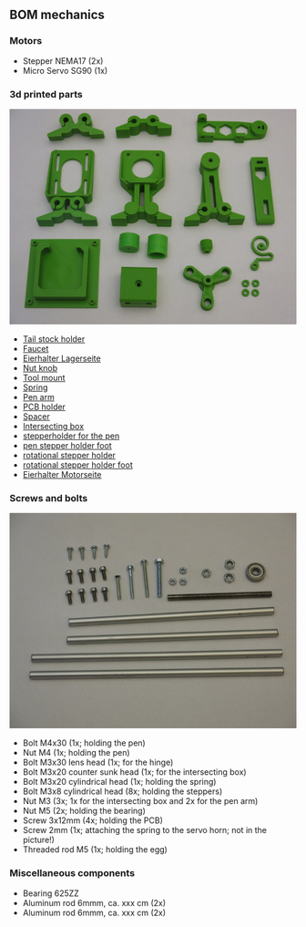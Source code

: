 ## BOM mechanics

### Motors
* Stepper NEMA17 (2x)
* Micro Servo SG90 (1x)

### 3d printed parts
![](./assembly/eb77-eh21_alle_druckteile-IMG_4913.JPG)
* [Tail stock holder](./print_files/Tailstock_Holder.stl)
* [Faucet](./print_files/Faucet.stl)
* [Eierhalter Lagerseite](./print_files/tpu-eierhalter-lagerseite.stl)
* [Nut knob](./print_files/nut_knob_v1_5_1_M4.stl)
* [Tool mount](./print_files/toolmount.stl)
* [Spring](./print_files/spring-3mm.stl)
* [Pen arm](./print_files/penarm-stronger.stl)
* [PCB holder](./print_files/nema-eggbot77-mount.stl)
* [Spacer](./print_files/spacer.stl)
* [Intersecting box](./print_files/Box_Intersecting_Rods.stl)
* [stepperholder for the pen](./print_files/stepperholder_Pen_6mm.stl)
* [pen stepper holder foot](./print_files/Pen_Stepper_Holder_Foot.stl)
* [rotational stepper holder](./print_files/Rotational_Stepper_Holder_gelocht.stl)
* [rotational stepper holder foot](./print_files/Rotational_Stepper_Holder_Foot.stl)
* [Eierhalter Motorseite](./print_files/tpu-eierhalter-stiftseite.stl)

### Screws and bolts
![](./assembly/eb77-eh21_alle_metallteile-IMG_4916.JPG)
* Bolt M4x30 (1x; holding the pen)
* Nut M4 (1x; holding the pen)
* Bolt M3x30 lens head (1x; for the hinge)
* Bolt M3x20 counter sunk head (1x; for the intersecting box)
* Bolt M3x20 cylindrical head (1x; holding the spring)
* Bolt M3x8 cylindrical head (8x; holding the steppers)
* Nut M3 (3x; 1x for the intersecting box and 2x for the pen arm)
* Nut M5 (2x; holding the bearing)
* Screw 3x12mm (4x; holding the PCB)
* Screw 2mm (1x; attaching the spring to the servo horn; not in the picture!)
* Threaded rod M5 (1x; holding the egg)

### Miscellaneous components
* Bearing 625ZZ
* Aluminum rod 6mmm, ca. xxx cm (2x)
* Aluminum rod 6mmm, ca. xxx cm (2x)
